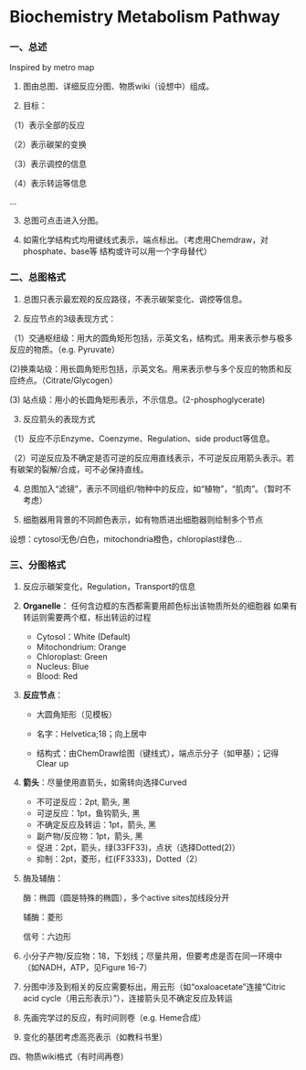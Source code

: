# Biochemistry Metabolism Pathway

### 一、总述

Inspired by metro map

1. 图由总图、详细反应分图、物质wiki（设想中）组成。

2.  目标：

（1）表示全部的反应

（2）表示碳架的变换

（3）表示调控的信息

（4）表示转运等信息

…

3. 总图可点击进入分图。

4. 如需化学结构式均用键线式表示，端点标出。（考虑用Chemdraw，对phosphate、base等 结构或许可以用一个字母替代）





### 二、总图格式

1. 总图只表示最宏观的反应路径，不表示碳架变化、调控等信息。

2. 反应节点的3级表现方式：

（1）交通枢纽级：用大的圆角矩形包括，示英文名，结构式。用来表示参与极多反应的物质。（e.g. Pyruvate）

 (2)换乘站级：用长圆角矩形包括，示英文名。用来表示参与多个反应的物质和反应终点。（Citrate/Glycogen）

(3) 站点级：用小的长圆角矩形表示，不示信息。(2-phosphoglycerate)

3. 反应箭头的表现方式

（1）反应不示Enzyme、Coenzyme、Regulation、side product等信息。

（2）可逆反应及不确定是否可逆的反应用直线表示，不可逆反应用箭头表示。若有碳架的裂解/合成，可不必保持直线。



4. 总图加入“滤镜”，表示不同组织/物种中的反应，如“植物”，“肌肉”。（暂时不考虑）

5. 细胞器用背景的不同颜色表示，如有物质进出细胞器则绘制多个节点

设想：cytosol无色/白色，mitochondria橙色，chloroplast绿色…

 

### 三、分图格式

1. 反应示碳架变化，Regulation，Transport的信息

2. **Organelle**：
   任何含边框的东西都需要用颜色标出该物质所处的细胞器
   如果有转运则需要两个框，标出转运的过程

   * Cytosol：White (Default)
   * Mitochondrium: Orange
   * Chloroplast: Green
   * Nucleus: Blue
   * Blood: Red

3. **反应节点**：

   * 大圆角矩形（见模板）
   * 名字：Helvetica;18；向上居中

   * 结构式：由ChemDraw绘图（键线式），端点示分子（如甲基）；记得Clear up

4. **箭头**：尽量使用直箭头，如需转向选择Curved

   * 不可逆反应：2pt, 箭头, 黑
   * 可逆反应：1pt，鱼钩箭头, 黑
   * 不确定反应及转运：1pt，箭头, 黑
   * 副产物/反应物：1pt，箭头, 黑
   * 促进：2pt，箭头，绿(33FF33)，点状（选择Dotted(2)）
   * 抑制：2pt，菱形，红(FF3333)，Dotted（2）

5. 酶及辅酶：

   酶：椭圆（圆是特殊的椭圆），多个active sites加线段分开

   辅酶：菱形

   信号：六边形

   

6. 小分子产物/反应物：18，下划线；尽量共用，但要考虑是否在同一环境中（如NADH，ATP，见Figure 16-7）

7. 分图中涉及到相关的反应需要标出，用云形（如“oxaloacetate”连接“Citric acid cycle（用云形表示）”），连接箭头见不确定反应及转运

8. 先画完学过的反应，有时间则卷（e.g. Heme合成）

9. 变化的基团考虑高亮表示（如教科书里）

 

四、物质wiki格式（有时间再卷）
